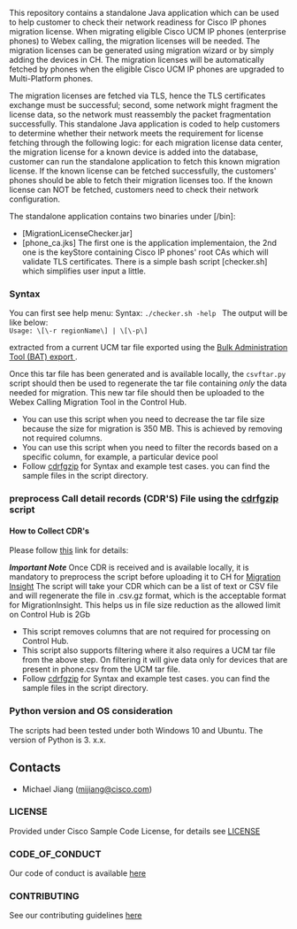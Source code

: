 This repository contains a standalone Java application which can be used to help customer to check their network readiness for Cisco IP phones migration license.
When migrating eligible Cisco UCM IP phones (enterprise phones) to Webex calling, the migration licenses will be needed. The migration licenses can be generated using migration wizard or by simply adding the devices in CH.
The migration licenses will be automatically fetched by phones when the eligible Cisco UCM IP phones are upgraded to Multi-Platform phones.

The migration licenses are fetched via TLS, hence the TLS certificates exchange must be successful; second, some network might fragment the license data, so the network must reassembly the packet fragmentation successfully.
This standalone Java application is coded to help customers to determine whether their network meets the requirement for license fetching through the following logic:
for each migration license data center, the migration license for a known device is added into the database, customer can run the standalone application to fetch this known migration license.
If the known license can be fetched successfully, the customers' phones should be able to fetch their migration licenses too.
If the known license can NOT be fetched, customers need to check their network configuration.

The standalone application contains two binaries under [/bin]:
- [MigrationLicenseChecker.jar]
- [phone_ca.jks]
The first one is the application implementaion, the 2nd one is the keyStore containing Cisco IP phones' root CAs which will validate TLS certificates. 
There is a simple bash script [checker.sh] which simplifies user input a little.

### Syntax
You can first see help menu:
Syntax:
  ```./checker.sh -help ```
The output will be like below:
  <br />
  ```Usage: \[\-r regionName\] | \[\-p\]```  
  
  
extracted from a current UCM tar file exported using the [Bulk
Administration Tool (BAT) export
](https://www.cisco.com/c/en/us/support/docs/unified-communications/bulk-administration-tool/200596-Bulk-Configure-Changes-with-Import-Expor.html#anc7).

Once this tar file has been generated and is available locally, the
`csvftar.py` script should then be used to regenerate the tar file containing *only* the data needed for migration. This new tar file should then be uploaded to the Webex Calling Migration Tool in the Control Hub.

- You can use this script when you need to decrease the tar file size because the size for migration is 350 MB. This is achieved by removing not required columns.
- You can use this script when you need to filter the records based on a specific column, for example, a particular device pool
- Follow [cdrfgzip](cdrfgzip/README.md) for Syntax and example test cases. you can find the sample files in the script directory.

### preprocess Call detail records (CDR'S) File using the [cdrfgzip](cdrfgzip/README.md) script

#### How to Collect CDR's
Please follow [this](https://www.cisco.com/c/en/us/td/docs/voice_ip_comm/cucm/service/12_5_1/Car/cucm_b_cdr-analysis-reporting-admin-guide-1251/cucm_b_cdr-analysis-reporting-admin-guide-1251_chapter_010.html#CUCM_RF_C60605F7_00) link for details: 

***Important Note*** Once CDR is received and is available locally, it is mandatory to preprocess the script before uploading it to CH for [Migration Insight](https://help.webex.com/en-us/article/svoi86/Migration-Insights) The script will take your CDR which can be a list of text or CSV file and will regenerate the file in .csv.gz format, which is the acceptable format for MigrationInsight. This helps us in file size reduction as the allowed limit on Control Hub is 2Gb

- This script removes columns that are not required for processing on Control Hub.
- This script also supports filtering where it also requires a UCM tar file from the above step. On filtering it will give data only for devices that are present in phone.csv from the UCM tar file. 
- Follow [cdrfgzip](cdrfgzip/README.md) for Syntax and example test cases. you can find the sample files in the script directory.

### Python version and OS consideration
The scripts had been tested under both Windows 10 and Ubuntu.
The version of Python is 3. x.x.

## Contacts
* Michael Jiang (mijiang@cisco.com)

### LICENSE

Provided under Cisco Sample Code License, for details see [LICENSE](LICENSE.md)

### CODE_OF_CONDUCT

Our code of conduct is available [here](CODE_OF_CONDUCT.md)

### CONTRIBUTING

See our contributing guidelines [here](CONTRIBUTING.md)
